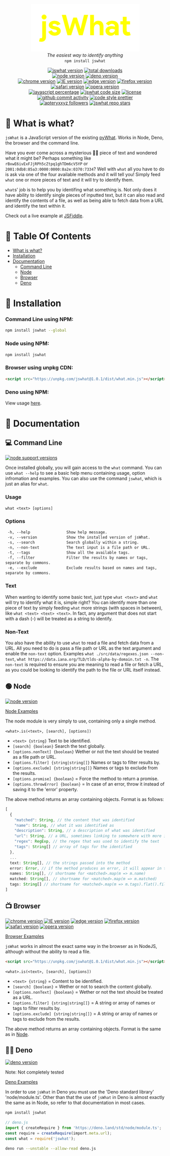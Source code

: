 <p align="center">
  <img alt="jsWhat" src=".github/logo.png"><br>
  <i>The easiest way to identify anything</i><br>
  <code>npm install jswhat</code>
</p>

<p align="center">
  <a href="https://github.com/apteryxxyz/jswhat/"><img alt="jswhat version" src="https://img.shields.io/badge/version-1.0.1-red"></a>
  <a href="https://npmjs.com/package/jswhat"><img alt="total downloads" src="https://img.shields.io/npm/dt/jswhat"></a>
  <br>
  <a href="https://npmjs.com/package/jswhat"><img alt="node version" src="https://img.shields.io/badge/node-0.12.0-lime"></a>
  <a href="#deno"><img alt="deno version" src="https://img.shields.io/badge/deno-tbc-lightgrey"></a>
  <br>
  <a href="https://www.w3schools.com/js/js_es5.asp"><img alt="chrome version" src="https://img.shields.io/badge/chrome-23-yellow"></a>
  <a href="https://www.w3schools.com/js/js_es5.asp"><img alt="IE version" src="https://img.shields.io/badge/IE-10-blue"></a>
  <a href="https://www.w3schools.com/js/js_es5.asp"><img alt="edge version" src="https://img.shields.io/badge/edge-12-teal"></a>
  <a href="https://www.w3schools.com/js/js_es5.asp"><img alt="firefox version" src="https://img.shields.io/badge/firefox-21-orange"></a>
  <a href="https://www.w3schools.com/js/js_es5.asp"><img alt="safari version" src="https://img.shields.io/badge/safari-6-lightblue"></a>
  <a href="https://www.w3schools.com/js/js_es5.asp"><img alt="opera version" src="https://img.shields.io/badge/opera-15-red"></a>
  <br>
  <a href="https://github.com/apteryxxyz/jswhat/"><img alt="javascript percentage" src="https://img.shields.io/github/languages/top/apteryxxyz/jswhat"></a>
  <a href="https://bundlephobia.com/package/jswhat"><img alt="jswhat code size" src="https://img.shields.io/bundlephobia/minzip/jswhat?label=code%20size"></a>
  <a href="https://github.com/apteryxxyz/jswhat/blob/main/LICENSE"><img alt="license" src="https://img.shields.io/npm/l/jswhat"></a>
  <br>
  <a href="https://github.com/apteryxxyz/jswhat/"><img alt="github commit activity" src="https://img.shields.io/github/commit-activity/m/apteryxxyz/jswhat"></a>
  <a href="https://prettier.io/"><img alt="code style prettier" src="https://img.shields.io/badge/code_style-prettier-ff69b4"></a>
  <br>
  <a href="https://github.com/apteryxxyz"><img alt="apteryxxyz followers" src="https://img.shields.io/github/followers/apteryxxyz?style=social"></a>
  <a href="https://github.com/apteryxxyz/jswhat"><img alt="jswhat repo stars" src="https://img.shields.io/github/stars/apteryxxyz/jswhat?style=social"></a>
</p>

# 🤔 What is what?

`jsWhat` is a JavaScript version of the existing [pyWhat](https://github.com/bee-san/pyWhat). Works in Node, Deno, the browser and the command line.

Have you ever come across a mysterious 🧙‍♂️ piece of text and wondered what it might be? Perhaps something like `rBxwE6ivExFJjRPh5cZtpq1ghTDm6cV5YP` or `2001:0db8:85a3:0000:0000:8a2e:0370:7334`?
Well with `what` all you have to do is ask via one of the four available methods and it will tell you! Simply feed `what` one or more pieces of text and it will try to identify them.

`what`s' job is to help you by identifing what something is. Not only does it have ability to identify single pieces of inputted text, but it can also read and identify the contents of a file, as well as being able to fetch data from a URL and identify the text within it.

Check out a live example at [JSFiddle](https://jsfiddle.net/p4rzL10s/).

# 🏓 Table Of Contents

- [What is what?](-#what-is-what)
- [Installation](#-installation)
- [Documentation](#-documentation)
  - [Command Line](#-command-line)
  - [Node](#-node)
  - [Browser](#-browser)
  - [Deno](#-deno)

# 📩 Installation

### Command Line using NPM:

```bash
npm install jswhat --global
```

### Node using NPM:

```bash
npm install jswhat
```

### Browser using unpkg CDN:

```html
<script src="https://unpkg.com/jswhat@1.0.1/dist/what.min.js"></script>
```

### Deno using NPM:

View usage [here](#-deno).

# 🍕 Documentation

## 💻 Command Line

<a href="https://npmjs.com/package/jswhat"><img alt="node support versions" src="https://img.shields.io/badge/node-10.0.0-lime"></a>

Once installed globally, you will gain access to the `what` command. You can use `what --help` to see a basic help menu containing usage, option infromation and examples. You can also use the command `jswhat`, which is just an alias for `what`.

### Usage

`what <text> [options]`

### Options

```
 -h, --help                Show help message.
 -v, --version             Show the installed version of jsWhat.
 -s, --search              Search globally within a string.
 -n, --non-text            The text input is a file path or URL.
 -t, --tags                Show all the available tags.
 -f, --filter              Filter the results by names or tags, separate by commons.
 -e, --exclude             Exclude results based on names and tags, separate by commons.
```

### Text

When wanting to identify some basic text, just type `what <text>` and `what` will try to identify what it is, simple right?
You can identify more than one piece of text by simply feeding `what` more strings (with spaces in between), like `what <text> <text> <text>`. In fact, any argument that does not start with a dash (-) will be treated as a string to identify.

### Non-Text

You also have the ability to use `what` to read a file and fetch data from a URL. All you need to do is pass a file path or URL as the text argument and enable the `non-text` option. Examples `what ./src/data/regexes.json --non-text`, `what https://data.iana.org/TLD/tlds-alpha-by-domain.txt -n`.
The `non-text` is required to ensure you are meaning to read a file or fetch a URL, as you could be looking to identify the path to the file or URL itself instead.

## 🟢 Node

<a href="https://npmjs.com/package/jswhat"><img alt="node version" src="https://img.shields.io/badge/node-0.12.0-lime"></a>

[Node Examples](./examples/node.js)

The node module is very simply to use, containing only a single method.

`<what>.is(<text>, [search], [options])`

- `<text> {string}` Text to be identified.
- `[search] {boolean}` Search the text globally.
- `[options.nonText] {boolean}` Wether or not the text should be treated as a file path or URL.
- `[options.filter] {string|string[]}` Names or tags to filter results by.
- `[options.exclude] {string|string[]}` Names or tags to exclude from the results.
- `[options.promise] {boolean}` = Force the method to return a promise.
- `[options.throwError] {boolean}` = In case of an error, throw it instead of saving it to the 'error' property.

The above method returns an array containing objects. Format is as follows:

```js
[
  {
    "matched": String, // the content that was identified
    "name": String, // what it was identified as
    "description": String, // a description of what was identified
    "url": String, // a URL, sometimes linking to somewhere with more information
    "regex": RegExp, // the regex that was used to identify the text
    "tags": String[] // array of tags for the identified
  },
  ...
  text: String[], // the strings passed into the method
  error: Error, // if the method produces an error, it will appear in this property
  names: String[], // shortname for <matched>.map(m => m.name)
  matched: String[], // shortname for <matched>.map(m => m.matched)
  tags: String[] // shortname for <matched>.map(m => m.tags).flat().filter((m, i, s) => s.indexOf(m) === i)
]
```

## 📺 Browser

<a href="https://www.w3schools.com/js/js_es5.asp"><img alt="chrome version" src="https://img.shields.io/badge/chrome-23-yellow"></a>
<a href="https://www.w3schools.com/js/js_es5.asp"><img alt="IE version" src="https://img.shields.io/badge/IE-10-blue"></a>
<a href="https://www.w3schools.com/js/js_es5.asp"><img alt="edge version" src="https://img.shields.io/badge/edge-12-teal"></a>
<a href="https://www.w3schools.com/js/js_es5.asp"><img alt="firefox version" src="https://img.shields.io/badge/firefox-21-orange"></a>
<a href="https://www.w3schools.com/js/js_es5.asp"><img alt="safari version" src="https://img.shields.io/badge/safari-6-lightblue"></a>
<a href="https://www.w3schools.com/js/js_es5.asp"><img alt="opera version" src="https://img.shields.io/badge/opera-15-red"></a>

[Browser Examples](./examples/browser.html)

`jsWhat` works in almost the exact same way in the browser as in NodeJS, although without the ability to read a file.

```html
<script src="https://unpkg.com/jswhat@1.0.1/dist/what.min.js"></script>
```

`<what>.is(<text>, [search], [options])`

- `<text> {string}` = Content to be identified.
- `[search] {boolean}` = Wether or not to search the content globally.
- `[options.nonText] {boolean}` = Wether or not the text should be treated as a URL.
- `[options.filter] {string|string[]}` = A string or array of names or tags to filter results by.
- `[options.exclude] {string|string[]}` = A string or array of names or tags to exclude from the results.

The above method returns an array containing objects. Format is the same as in [Node](#-node).

## 🐱‍🐉 Deno

<a href="#deno"><img alt="deno version" src="https://img.shields.io/badge/deno-tbc-lightgrey"></a>

Note: Not completely tested

[Deno Examples](./examples/deno.js)

In order to use `jsWhat` in Deno you must use the 'Deno standard library' 'node/module.ts'.
Other than that the use of `jsWhat` in Deno is almost exactly the same as in Node, so refer to that documentation in most cases.

```bash
npm install jswhat
```

```ts
// deno.js
import { createRequire } from 'https://deno.land/std/node/module.ts';
const require = createRequire(import.meta.url);
const what = require('jswhat');
```

```bash
deno run --unstable --allow-read deno.js
```
